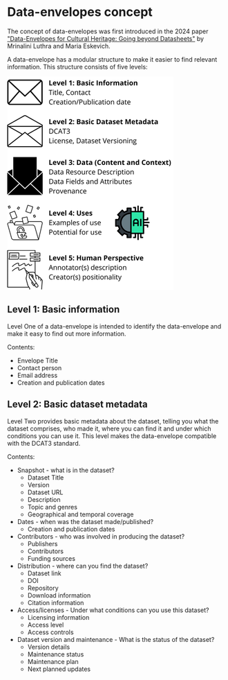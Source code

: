 # Data-envelopes concept
The concept of data-envelopes was first introduced in the 2024 paper ["Data-Envelopes for Cultural Heritage: Going beyond Datasheets"](https://aclanthology.org/2024.legal-1.9/) by Mrinalini Luthra and Maria Eskevich.

A data-envelope has a modular structure to make it easier to find relevant information. This structure consists of five levels:

![Data-envelope levels](data-envelopes-levels.png)

## Level 1: Basic information
Level One of a data-envelope is intended to identify the data-envelope and make it easy to find out more information.

Contents:
* Envelope Title
* Contact person
* Email address
* Creation and publication dates

## Level 2: Basic dataset metadata
Level Two provides basic metadata about the dataset, telling you what the dataset comprises, who made it, where you can find it and under which conditions you can use it. This level makes the data-envelope compatible with the DCAT3 standard.

Contents:
* Snapshot - what is in the dataset?
  * Dataset Title
  * Version
  * Dataset URL
  * Description
  * Topic and genres
  * Geographical and temporal coverage
* Dates - when was the dataset made/published?
  * Creation and publication dates
* Contributors - who was involved in producing the dataset?
  * Publishers
  * Contributors
  * Funding sources
* Distribution - where can you find the dataset?
  * Dataset link
  * DOI
  * Repository
  * Download information
  * Citation information
* Access/licenses - Under what conditions can you use this dataset?
  * Licensing information
  * Access level
  * Access controls
* Dataset version and maintenance - What is the status of the dataset?
  * Version details
  * Maintenance status
  * Maintenance plan
  * Next planned updates
